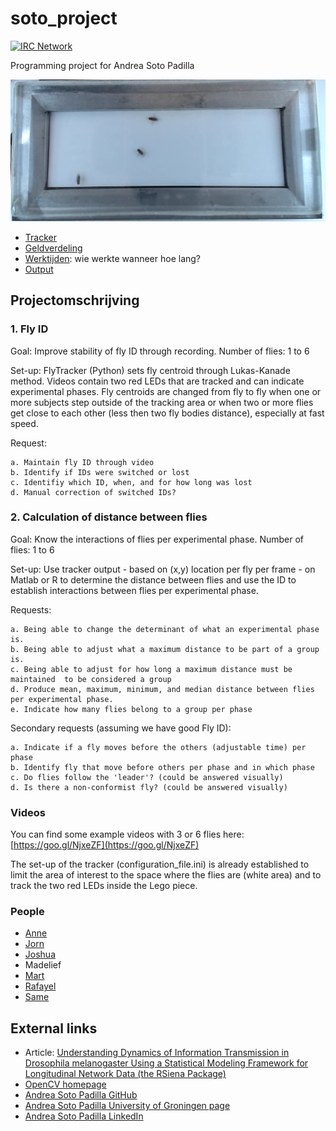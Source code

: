 # soto_project


[![IRC Network](https://img.shields.io/badge/irc-%23soto_project-blue.svg "IRC Freenode")](https://webchat.freenode.net/?channels=soto_project)


Programming project for Andrea Soto Padilla

![Experiment](Experiment.png)

 * [Tracker](Tracker/README.md)
 * [Geldverdeling](geldverdeling.md)
 * [Werktijden](werktijden.md): wie werkte wanneer hoe lang?
 * [Output](output.md)

## Projectomschrijving

### 1. Fly ID


Goal: Improve stability of fly ID through recording.
Number of flies: 1 to 6

Set-up: FlyTracker (Python) sets fly centroid through Lukas-Kanade method. Videos contain two red LEDs that are tracked and can indicate experimental phases. Fly centroids are changed from fly to fly when one or more subjects step outside of the tracking area or when two or more flies get close to each other (less then two fly bodies distance), especially at fast speed.

Request: 

	a. Maintain fly ID through video
	b. Identify if IDs were switched or lost
	c. Identifiy which ID, when, and for how long was lost
	d. Manual correction of switched IDs?

### 2. Calculation of distance between flies


Goal: Know the interactions of flies per experimental phase.
Number of flies: 1 to 6

Set-up: Use tracker output - based on (x,y) location per fly per frame - on Matlab or R to determine the distance between flies and use the ID to establish interactions between flies per experimental phase.

Requests:

	a. Being able to change the determinant of what an experimental phase is.
	b. Being able to adjust what a maximum distance to be part of a group is.
	c. Being able to adjust for how long a maximum distance must be maintained 	to be considered a group
	d. Produce mean, maximum, minimum, and median distance between flies 	per experimental phase.
	e. Indicate how many flies belong to a group per phase

Secondary requests (assuming we have good Fly ID):

	a. Indicate if a fly moves before the others (adjustable time) per phase
	b. Identify fly that move before others per phase and in which phase
	c. Do flies follow the 'leader'? (could be answered visually)
	d. Is there a non-conformist fly? (could be answered visually)


### Videos

You can find some example videos with 3 or 6 flies here: [https://goo.gl/NjxeZF](https://goo.gl/NjxeZF)

The set-up of the tracker (configuration_file.ini) is already established to limit the 
area of interest to the space where the flies are (white area) and to track the two red 
LEDs inside the Lego piece. 


### People

 * [Anne](https://github.com/annehinrichs22)
 * [Jorn](https://github.com/jorn600)
 * [Joshua](https://github.com/joshua260403)
 * Madelief
 * [Mart](https://github.com/martje127)
 * [Rafayel](https://github.com/RafayelGardishyan)
 * [Same](https://github.com/same-drenth)

## External links

 * Article: [Understanding Dynamics of Information Transmission in Drosophila melanogaster Using a Statistical Modeling Framework for Longitudinal Network Data (the RSiena Package)](https://www.ncbi.nlm.nih.gov/pmc/articles/PMC4835720/)
 * [OpenCV homepage](https://opencv.org/)
 * [Andrea Soto Padilla GitHub](https://github.com/asotopadilla)
 * [Andrea Soto Padilla University of Groningen page](http://www.rug.nl/staff/a.soto.padilla)
 * [Andrea Soto Padilla LinkedIn](https://www.linkedin.com/in/andreasotopadilla)
